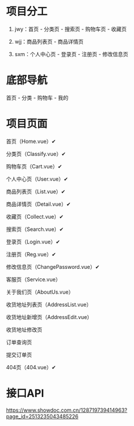 # 项目分工

1. jwy：首页 - 分类页 - 搜索页 - 购物车页 - 收藏页

2. wjj：商品列表页 - 商品详情页

3. sxm：个人中心页 - 登录页 - 注册页 - 修改信息页

# 底部导航

首页 - 分类 - 购物车 - 我的

# 项目页面

首页（Home.vue）✔

分类页（Classify.vue）✔

购物车页（Cart.vue）✔

个人中心页（User.vue）✔

商品列表页（List.vue）✔

商品详情页（Detail.vue）✔

收藏页（Collect.vue）✔

搜索页（Search.vue）✔

登录页（Login.vue）✔

注册页（Reg.vue）✔

修改信息页（ChangePassword.vue）✔

客服页（Service.vue）

关于我们页（AboutUs.vue）

收货地址列表页（AddressList.vue）

收货地址新增页（AddressEdit.vue）

收货地址修改页

订单查询页

提交订单页

404页（404.vue）✔

# 接口API

https://www.showdoc.com.cn/128719739414963?page_id=2513235043485226